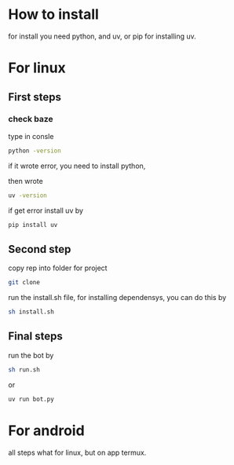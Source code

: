 # How to install
for install you need python, and uv, or pip for installing uv.

# For linux
## First steps
### check baze

type in consle
```bash
python -version
```
if it wrote error, you need to install python,

then wrote
```bash
uv -version
```

if get error install uv by
```bash
pip install uv
```

## Second step

copy rep into folder for project
```bash
git clone 
```

run the install.sh file, for installing dependensys, you can do this by
```bash
sh install.sh
```

## Final steps

run the bot by
```bash
sh run.sh
```
or
```bash
uv run bot.py
```

# For android

all steps what for linux, but on app termux.